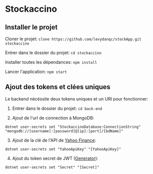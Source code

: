 # Stockaccino

## Installer le projet

Cloner le projet: `clone https://github.com/levydanqc/stockApp.git stockaccino`

Entrer dans le dossier du projet: `cd stockaccino`

Installer toutes les dépendances: `npm install`

Lancer l'application: `npm start`

## Ajout des tokens et clées uniques

Le backend nécéssite deux tokens uniques et un URI pour fonctionner:

1. Entrer dans le dossier du projet: `cd back-end`

2. Ajout de l'url de connection à MongoDB:

``` language=bash
dotnet user-secrets set "StockaccinoDatabase:ConnectionString" "mongodb://[username]:[password]@[ip]:[port]/[bdName]"
```

3. Ajout de la clé de l'API de [Yahoo Finance](https://www.yahoofinanceapi.com/):

``` language=bash
dotnet user-secrets set "YahooApiKey" "[YahooApiKey]"
```

4. Ajout du token secret de JWT ([Generator](https://www.grc.com/passwords.htm)):

``` language=bash
dotnet user-secrets set "Secret" "[Secret]"
```
